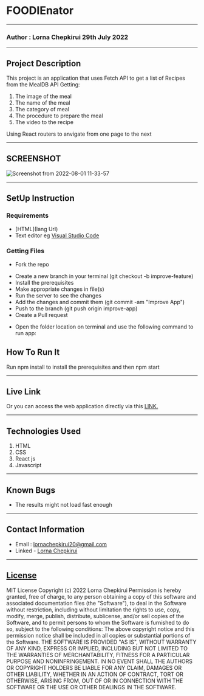 # FOODIEnator
*****
### Author : Lorna Chepkirui 29th July 2022
****
## Project Description
This project is an application that uses Fetch API to get a list of Recipes  from the MealDB API
Getting:
1. The image of the meal
2. The name of the meal
3. The category of meal
4. The procedure to prepare the meal
5. The video to the recipe

Using React routers to anvigate from one page to the next

******

## SCREENSHOT
  ![Screenshot from 2022-08-01 11-33-57](https://user-images.githubusercontent.com/80596088/182107961-989d9561-552a-47c9-8325-c895511ad3bc.png)



********
## SetUp Instruction
### Requirements
* [HTML](lang Url)
* Text editor eg [Visual Studio Code](https://code.visualstudio.com/download)



### Getting Files
* Fork the repo
- Create a new branch in your terminal (git checkout -b improve-feature)
- Install the prerequisites
- Make appropriate changes in file(s)
- Run the server to see the changes
- Add the changes and commit them (git commit -am "Improve App")
- Push to the branch (git push origin improve-app)
- Create a Pull request
* Open the folder location on terminal and use the following command to run app:

## How To Run It
Run npm install to install the prerequisites and then npm start
*****
## Live Link
Or you can access the web application directly via this [LINK.](https://quiet-figolla-e885ed.netlify.app/)
*****

## Technologies Used
1. HTML
2. CSS
3. React js
4. Javascript

*****

## Known Bugs
* The results might not load fast enough

*****
## Contact Information
* Email : lornachepkirui20@gmail.com
* Linked - [Lorna Chepkirui](https://www.linkedin.com/in/lorna-chepkirui-580b2818a)
*****
## [License](LICENSE)
MIT License
Copyright (c) 2022 Lorna Chepkirui
Permission is hereby granted, free of charge, to any person obtaining a copy
of this software and associated documentation files (the "Software"), to deal
in the Software without restriction, including without limitation the rights
to use, copy, modify, merge, publish, distribute, sublicense, and/or sell
copies of the Software, and to permit persons to whom the Software is
furnished to do so, subject to the following conditions:
The above copyright notice and this permission notice shall be included in all
copies or substantial portions of the Software.
THE SOFTWARE IS PROVIDED "AS IS", WITHOUT WARRANTY OF ANY KIND, EXPRESS OR
IMPLIED, INCLUDING BUT NOT LIMITED TO THE WARRANTIES OF MERCHANTABILITY,
FITNESS FOR A PARTICULAR PURPOSE AND NONINFRINGEMENT. IN NO EVENT SHALL THE
AUTHORS OR COPYRIGHT HOLDERS BE LIABLE FOR ANY CLAIM, DAMAGES OR OTHER
LIABILITY, WHETHER IN AN ACTION OF CONTRACT, TORT OR OTHERWISE, ARISING FROM,
OUT OF OR IN CONNECTION WITH THE SOFTWARE OR THE USE OR OTHER DEALINGS IN THE
SOFTWARE.
